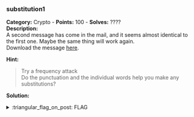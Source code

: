 ### substitution1
**Category:** Crypto - **Points:** 100 - **Solves:** ????  
**Description:**  
A second message has come in the mail, and it seems almost identical to the first one. Maybe the same thing will work again.  
Download the message [here](./message.txt/).  

**Hint:**
> Try a frequency attack  
> Do the punctuation and the individual words help you make any substitutions?  

**Solution:**  


<details>
  <summary>:triangular_flag_on_post: FLAG</summary>

  ```
  picoCTF{}
  ```
</details>
